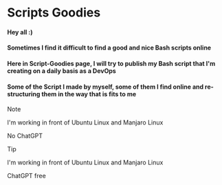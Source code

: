 # Scripts Goodies
#### Hey all :)

#### Sometimes I find it difficult to find a good and nice Bash scripts online 
#### Here in Script-Goodies page, I will try to publish my Bash script that I'm creating on a daily basis as a DevOps 
#### Some of the Script I made by myself, some of them I find online and re-structuring them in the way that is fits to me

> [!NOTE]  
> I'm working in front of Ubuntu Linux and Manjaro Linux
> 
> No ChatGPT


> [!TIP]
> I'm working in front of Ubuntu Linux and Manjaro Linux
> 
> ChatGPT free

<!--

> [!IMPORTANT]  
> Crucial information necessary for users to succeed.

> [!WARNING]  
> Critical content demanding immediate user attention due to potential risks.

> [!CAUTION]
> Negative potential consequences of an action.




> :warning: **This is a Warning**: Description text here

> :memo: **This is a Note**: Description text here

> :bulb: **This is a Hint**: Description text here

> :heavy_check_mark: **Check**: Description text here

> :information_source: **Additional Information**: Description text here

-->

